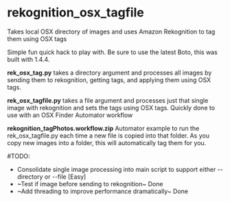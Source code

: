 # rekognition_osx_tagfile
Takes local OSX directory of images and uses Amazon Rekognition to tag them using OSX tags

Simple fun quick hack to play with. Be sure to use the latest Boto, this was built with 1.4.4.

**rek_osx_tag.py**
takes a directory argument and processes all images by sending them to rekognition, getting tags, and applying them using OSX tags.

**rek_osx_tagfile.py**
takes a file argument and processes just that single image with rekognition and sets the tags using OSX tags. Quickly done to use with an OSX Finder Automator workflow

**rekognition_tagPhotos.workflow.zip**
Automator example to run the rek_osx_tagfile.py each time a new file is copied into that folder. As you copy new images into a folder, this will automatically tag them for you.

#TODO:
- Consolidate single image processing into main script to support either --directory or --file [Easy]
- ~Test if image before sending to rekognition~ Done
- ~Add threading to improve performance dramatically~ Done


